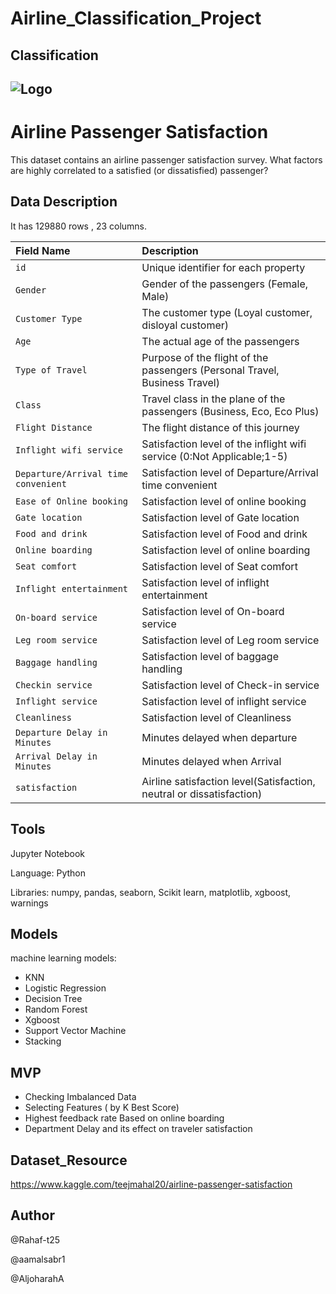 # Airline_Classification_Project

## Classification
## ![Logo](https://static.toiimg.com/photo/83039882.cms)

# Airline Passenger Satisfaction

This dataset contains an airline passenger satisfaction survey. What factors are highly correlated to a satisfied (or dissatisfied) passenger? 

## Data Description




It has 129880 rows , 23 columns.

**Field Name**    | **Description**                |
:------- | :------------------------- |
`id` |  Unique identifier for each property |
`Gender` |  Gender of the passengers (Female, Male) |
`Customer Type` |  The customer type (Loyal customer, disloyal customer) |
`Age` |  The actual age of the passengers |
`Type of Travel` | Purpose of the flight of the passengers (Personal Travel, Business Travel) |
`Class` |  Travel class in the plane of the passengers (Business, Eco, Eco Plus) |
`Flight Distance` |  The flight distance of this journey |
`Inflight wifi service` | Satisfaction level of the inflight wifi service (0:Not Applicable;1-5) |
`Departure/Arrival time convenient` |  Satisfaction level of Departure/Arrival time convenient |
`Ease of Online booking` | Satisfaction level of online booking |
`Gate location` |  Satisfaction level of Gate location |
`Food and drink` |  Satisfaction level of Food and drink |
`Online boarding` |  Satisfaction level of online boarding |
`Seat comfort` |  Satisfaction level of Seat comfort |
`Inflight entertainment` |  Satisfaction level of inflight entertainment |
`On-board service` |  Satisfaction level of On-board service |
`Leg room service` | Satisfaction level of Leg room service |
`Baggage handling` |  Satisfaction level of baggage handling |
`Checkin service` |  Satisfaction level of Check-in service |
`Inflight service` |  Satisfaction level of inflight service |
`Cleanliness` |  Satisfaction level of Cleanliness |
`Departure Delay in Minutes` | Minutes delayed when departure |
`Arrival Delay in Minutes` |  Minutes delayed when Arrival |
`satisfaction` |  Airline satisfaction level(Satisfaction, neutral or dissatisfaction) |





## Tools
Jupyter Notebook

Language: Python

Libraries: numpy, pandas, seaborn, Scikit learn, matplotlib, xgboost, warnings


## Models
machine learning models:

* KNN
* Logistic Regression
* Decision Tree
* Random Forest
* Xgboost
* Support Vector Machine 
* Stacking

## MVP

* Checking Imbalanced Data
* Selecting Features ( by K Best Score)
* Highest feedback rate Based on online boarding
* Department Delay and its effect on traveler satisfaction  

## Dataset_Resource

https://www.kaggle.com/teejmahal20/airline-passenger-satisfaction
## Author

@Rahaf-t25

@aamalsabr1

@AljoharahA

